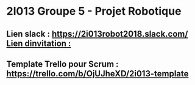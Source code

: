# 2I013 Groupe 5 - Projet Robotique

## Lien slack : https://2i013robot2018.slack.com/  [Lien dinvitation :](https://join.slack.com/t/2i013robot2018/shared_invite/enQtNTI4ODUwNzU1OTg3LWNjNmNiOWM3ZjIyYjdiOGE2MTBhZDlhZmVlZmMyNDcyZGZjY2ZiZGUyNTI4YmI2OTYzZDUyZGQyNWMwYTIyMjU)

## Template Trello pour Scrum : https://trello.com/b/OjUJheXD/2i013-template

